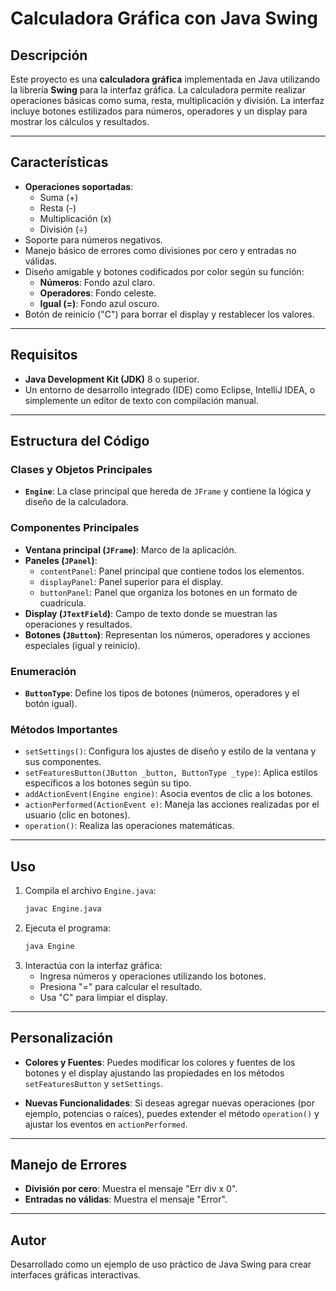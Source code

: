 # Calculadora Gráfica con Java Swing

## Descripción
Este proyecto es una **calculadora gráfica** implementada en Java utilizando la librería **Swing** para la interfaz gráfica. La calculadora permite realizar operaciones básicas como suma, resta, multiplicación y división. La interfaz incluye botones estilizados para números, operadores y un display para mostrar los cálculos y resultados.

---

## Características
- **Operaciones soportadas**:
  - Suma (+)
  - Resta (-)
  - Multiplicación (x)
  - División (÷)
- Soporte para números negativos.
- Manejo básico de errores como divisiones por cero y entradas no válidas.
- Diseño amigable y botones codificados por color según su función:
  - **Números**: Fondo azul claro.
  - **Operadores**: Fondo celeste.
  - **Igual (=)**: Fondo azul oscuro.
- Botón de reinicio ("C") para borrar el display y restablecer los valores.

---

## Requisitos
- **Java Development Kit (JDK)** 8 o superior.
- Un entorno de desarrollo integrado (IDE) como Eclipse, IntelliJ IDEA, o simplemente un editor de texto con compilación manual.

---

## Estructura del Código
### Clases y Objetos Principales
- **`Engine`**: La clase principal que hereda de `JFrame` y contiene la lógica y diseño de la calculadora.

### Componentes Principales
- **Ventana principal (`JFrame`)**: Marco de la aplicación.
- **Paneles (`JPanel`)**:
  - `contentPanel`: Panel principal que contiene todos los elementos.
  - `displayPanel`: Panel superior para el display.
  - `buttonPanel`: Panel que organiza los botones en un formato de cuadrícula.
- **Display (`JTextField`)**: Campo de texto donde se muestran las operaciones y resultados.
- **Botones (`JButton`)**: Representan los números, operadores y acciones especiales (igual y reinicio).

### Enumeración
- **`ButtonType`**: Define los tipos de botones (números, operadores y el botón igual).

### Métodos Importantes
- `setSettings()`: Configura los ajustes de diseño y estilo de la ventana y sus componentes.
- `setFeaturesButton(JButton _button, ButtonType _type)`: Aplica estilos específicos a los botones según su tipo.
- `addActionEvent(Engine engine)`: Asocia eventos de clic a los botones.
- `actionPerformed(ActionEvent e)`: Maneja las acciones realizadas por el usuario (clic en botones).
- `operation()`: Realiza las operaciones matemáticas.

---

## Uso
1. Compila el archivo `Engine.java`:
   ```bash
   javac Engine.java
   ```
2. Ejecuta el programa:
   ```bash
   java Engine
   ```
3. Interactúa con la interfaz gráfica:
   - Ingresa números y operaciones utilizando los botones.
   - Presiona "=" para calcular el resultado.
   - Usa "C" para limpiar el display.

---

## Personalización
- **Colores y Fuentes**:
  Puedes modificar los colores y fuentes de los botones y el display ajustando las propiedades en los métodos `setFeaturesButton` y `setSettings`.
  
- **Nuevas Funcionalidades**:
  Si deseas agregar nuevas operaciones (por ejemplo, potencias o raíces), puedes extender el método `operation()` y ajustar los eventos en `actionPerformed`.

---

## Manejo de Errores
- **División por cero**: Muestra el mensaje "Err div x 0".
- **Entradas no válidas**: Muestra el mensaje "Error".
  
---

## Autor
Desarrollado como un ejemplo de uso práctico de Java Swing para crear interfaces gráficas interactivas.

